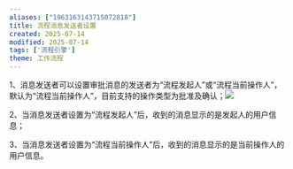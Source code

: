 ```yaml
---
aliases: ["1963163143715072818"]
title: 流程消息发送者设置
created: 2025-07-14
modified: 2025-07-14
tags: ['流程引擎']
theme: 工作流程
---
```


1、消息发送者可以设置审批消息的发送者为“流程发起人”或“流程当前操作人”，默认为“流程当前操作人”，目前支持的操作类型为批准及确认；![](https://myhelpdoc.oss-cn-heyuan.aliyuncs.com/mdimages/4fb2af5b6963e73495ceee24d4db2916.jpg)

2、当消息发送者设置为“流程发起人”后，收到的消息显示的是发起人的用户信息；

3、当消息发送者设置为“流程当前操作人”后，收到的消息显示的是当前操作人的用户信息。

